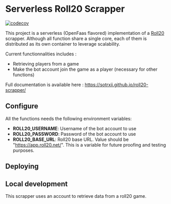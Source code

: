 # Serverless Roll20 Scrapper

[![codecov](https://codecov.io/gh/SoTrxII/roll20-scrapper/branch/master/graph/badge.svg?token=YI8X1HA6I7)](https://codecov.io/gh/SoTrxII/roll20-scrapper)

This project is a serverless (OpenFaas flavored) implementation of a [Roll20](https://roll20.net/welcome) scrapper.
Although all function share a single core, each of them is distributed as its own container to leverage scalability.

Current functionnalities includes :

- Retrieving players from a game
- Make the bot account join the game as a player (necessary for other functions)

Full documentation is available here : https://sotrxii.github.io/roll20-scrapper/

## Configure

All the functions needs the following environment variables:

- **ROLL20_USERNAME**: Username of the bot account to use
- **ROLL20_PASSWORD**: Password of the bot account to use
- **ROLL20_BASE_URL**: Roll20 base URL. Value should be "https://app.roll20.net/". This is a variable for future
  proofing and testing purposes.

## Deploying

## Local development

This scrapper uses an account to retrieve data from a roll20 game. 

